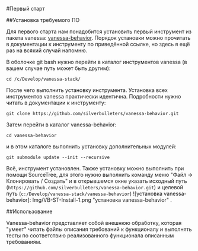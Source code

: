 #Первый старт

##Установка требуемого ПО

Для первого старта нам понадобится установить первый инструмент из пакета vanessa:
[vanessa-behavior](https://github.com/silverbulleters/vanessa-behavior).
Порядок установки можно прочитать в документации к инструменту по приведённой ссылке,
но здесь я ещё раз на всякий случай напомню.

В оболочке git bash нужно перейти в каталог инструментов vanessa (в вашем случае путь
может быть другим):

```
cd /c/Develop/vanessa-stack/
```

После чего выполнить установку инструмента. Установка всех инструментов vanessa
практически идентична. Подробности нужно читать в документации к инструменту:

```
git clone https://github.com/silverbulleters/vanessa-behavior.git
``` 

Затем перейти в каталог vanessa-behavior:

```
cd vanessa-behavior
```

и в этом каталоге выполнить установку дополнительных модулей:

```
git submodule update --init --recursive
```

Всё, инструмент установлен. Также установку можно выполнить при помощи SourceTree,
для этого нужно выполнить команду меню "Файл -> Клонировать / Создать" и в
открывшемся окне указать исходный путь
(`https://github.com/silverbulleters/vanessa-behavior.git`) и целевой
путь (`c:/Develop/vanessa-stack/vanessa-behavior`)
![установка vanessa-behavior]: Img/VB-ST-Install-1.png "установка vanessa-behavior" .

##Использование

Vanessa-behavior представляет собой внешнюю обработку,
которая "умеет" читать файлы описания требований к функционалу и выполнять тесты по
соответствию реализованного функционала описанным требованиям.


